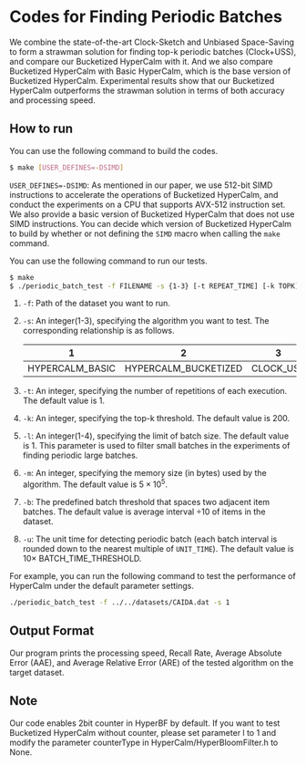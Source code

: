 # Codes for Finding Periodic Batches

We combine the state-of-the-art Clock-Sketch and Unbiased Space-Saving to form a strawman solution for finding top-k periodic batches (Clock+USS), and compare our Bucketized HyperCalm with it. And we also compare Bucketized HyperCalm with Basic HyperCalm, which is the base version of Bucketized HyperCalm. Experimental results show that our Bucketized HyperCalm outperforms the strawman solution in terms of both accuracy and processing speed. 

## How to run

You can use the following command to build the codes. 

```bash
$ make [USER_DEFINES=-DSIMD]
```

`USER_DEFINES=-DSIMD`:  As mentioned in our paper, we use 512-bit SIMD instructions to accelerate the operations of Bucketized HyperCalm, and conduct the experiments on a CPU that supports AVX-512 instruction set. We also provide a basic version of Bucketized HyperCalm that does not use SIMD instructions. You can decide which version of Bucketized HyperCalm to build by whether or not defining the `SIMD` macro when calling the `make` command.



You can use the following command to run our tests. 

```bash
$ make
$ ./periodic_batch_test -f FILENAME -s {1-3} [-t REPEAT_TIME] [-k TOPK] [-l LIMIT] [-m MEMORY] [-b BATCH_TIME] [-u UNIT_TIME]
```

1. `-f`: Path of the dataset you want to run.

2. `-s`: An integer(1-3), specifying the algorithm you want to test. The corresponding relationship is as follows. 

   | 1               | 2                    | 3         |
   | --------------- | -------------------- | --------- |
   | HYPERCALM_BASIC | HYPERCALM_BUCKETIZED | CLOCK_USS |

3. `-t`: An integer, specifying the number of repetitions of each execution. The default value is 1.

4. `-k`: An integer, specifying the top-k threshold. The default value is 200. 

5. `-l`: An integer(1-4), specifying the limit of batch size. The default value is 1. This parameter is used to filter small batches in the experiments of finding periodic large batches.

6. `-m`: An integer, specifying the memory size (in bytes) used by the algorithm. The default value is $5 \times 10^5$. 

7. `-b`: The predefined batch threshold that spaces two adjacent item batches. The default value is average interval $\div 10$ of items in the dataset. 

8. `-u`: The unit time for detecting periodic batch (each batch interval is rounded down to the nearest multiple of `UNIT_TIME`). The default value is $10\times$ BATCH_TIME_THRESHOLD.  


For example, you can run the following command to test the performance of HyperCalm under the default parameter settings. 

```bash
./periodic_batch_test -f ../../datasets/CAIDA.dat -s 1
```


## Output Format

Our program prints the processing speed, Recall Rate, Average Absolute Error (AAE), and Average Relative Error (ARE) of the tested algorithm on the target dataset. 


## Note

Our code enables 2bit counter in HyperBF by default. If you want to test Bucketized HyperCalm without counter, please set parameter l to 1 and modify the parameter counterType in HyperCalm/HyperBloomFilter.h to None.


